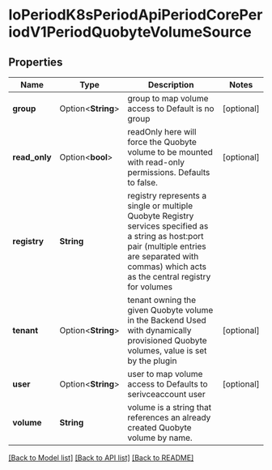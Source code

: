# IoPeriodK8sPeriodApiPeriodCorePeriodV1PeriodQuobyteVolumeSource

## Properties

Name | Type | Description | Notes
------------ | ------------- | ------------- | -------------
**group** | Option<**String**> | group to map volume access to Default is no group | [optional]
**read_only** | Option<**bool**> | readOnly here will force the Quobyte volume to be mounted with read-only permissions. Defaults to false. | [optional]
**registry** | **String** | registry represents a single or multiple Quobyte Registry services specified as a string as host:port pair (multiple entries are separated with commas) which acts as the central registry for volumes | 
**tenant** | Option<**String**> | tenant owning the given Quobyte volume in the Backend Used with dynamically provisioned Quobyte volumes, value is set by the plugin | [optional]
**user** | Option<**String**> | user to map volume access to Defaults to serivceaccount user | [optional]
**volume** | **String** | volume is a string that references an already created Quobyte volume by name. | 

[[Back to Model list]](../README.md#documentation-for-models) [[Back to API list]](../README.md#documentation-for-api-endpoints) [[Back to README]](../README.md)



